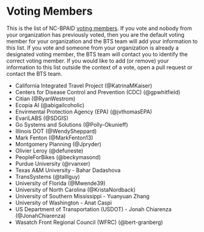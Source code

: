 # Voting Members
This is the list of NC-BPAID [voting members](https://github.com/dotbts/BPA/blob/main/documents/drafts/CollaborationFramework.md#voting-members). 
If you vote and nobody from your organization has previously voted, then you are the default voting member for your organization and the BTS team will add your information to this list.
If you vote and someone from your organization is already a designated voting member, the BTS team will contact you to identify the correct voting member.
If you would like to add (or remove) your information to this list outside the context of a vote, open a pull request or contact the BTS team.

* California Integrated Travel Project (@KatrinaMKaiser) 
* Centers for Disease Control and Prevention (CDC) (@gpwhitfield)
* Citian (@RyanWestrom)
* Ecopia AI (@abigailcoholic)
* Envirmental Protection Agency (EPA) (@jvthomasEPA)
* EvariLABS (@SDGIS)
* Go Systems and Solutions (@Polly-Okunieff)
* Illinois DOT (@WendySheppard)
* Mark Fenton (@MarkFenton13)
* Montgomery Planning (@Jpryder)
* Olivier Leroy (@defuneste)
* PeopleForBikes (@beckymasond)
* Purdue University (@rvanxer)
* Texas A&M University - Bahar Dadashova
* TransSystems (@talllguy)
* University of Florida (@Mwende39)
* University of North Carolina (@KristaNordback)
* University of Southern Mississippi - Yuanyuan Zhang
* University of Washington - Anat Caspi 
* US Department of Transportation (USDOT) - Jonah Chiarenza (@JonahChiarenza)
* Wasatch Front Regional Council (WFRC) (@bert-granberg)

